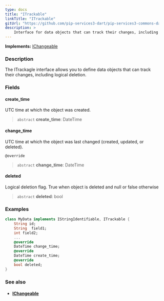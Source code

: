 ```yaml
---
type: docs
title: "ITrackable"
linkTitle: "ITrackable"
gitUrl: "https://github.com/pip-services3-dart/pip-services3-commons-dart"
description: > 
    Interface for data objects that can track their changes, including logical deletion.
---
```


**Implements:** [IChangeable](../ichangeable)

### Description

The ITrackagle interface allows you to define data objects that can track their changes, including logical deletion.

### Fields

<span class="hide-title-link">

#### create_time
UTC time at which the object was created.
> `abstract` **create_time**: DateTime

#### change_time
UTC time at which the object was last changed (created, updated, or deleted).

`@override`
> `abstract` **change_time**: DateTime

#### deleted
Logical deletion flag. True when object is deleted and null or false otherwise
> `abstract` **deleted**: bool

</span>

### Examples

```dart
class MyData implements IStringIdentifiable, ITrackable {
    String id;
    String  field1;
    int field2;
    ...
    @override
    DateTime change_time;
    @override
    DateTime create_time;
    @override
    bool deleted;
}
```

### See also
- #### [IChangeable](../ichangeable)
